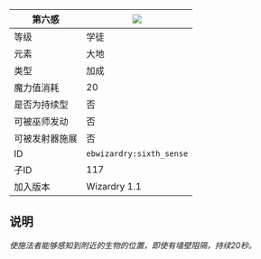 | 第六感 |![](https://github.com/Electroblob77/Wizardry/blob/1.12.2/src/main/resources/assets/ebwizardry/textures/spells/sixth_sense.png)|
|---|---|
| 等级 | 学徒 |
| 元素 | 大地 |
| 类型 | 加成 |
| 魔力值消耗 | 20 |
| 是否为持续型 | 否 |
| 可被巫师发动 | 否 |
| 可被发射器施展 | 否 |
| ID | `ebwizardry:sixth_sense` |
| 子ID | 117 |
| 加入版本 | Wizardry 1.1 |
## 说明
_使施法者能够感知到附近的生物的位置，即使有墙壁阻隔，持续20秒。_
